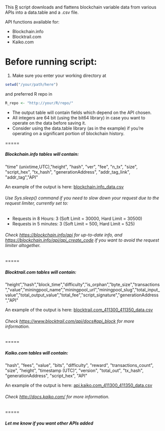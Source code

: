 
This [R](http://r-project.org) script downloads and flattens blockchain variable data from various APIs into a data.table and a .csv file. 


API functions available for:
* Blockchain.info
* Blocktrail.com
* Kaiko.com

# Before running script:
1. Make sure you enter your working directory at  
```R
setwd("/your/path/here")
```  
and preferred R repo in
```R
R_repo <- "http://your/R/repo/"
```

* The output table will contain fields which depend on the API chosen.
* All integers are 64 bit (using the bit64 library) in case you want to operate on the data before saving it. 
* Consider using the data.table library (as in the example) if you’re operating on a significant portion of blockchain history.  


=====

##### Blockchain.info tables will contain:
"time" (unixtime,UTC),"height", "hash", "ver", "fee", "n_tx", "size", "script_hex", "tx_hash", "generationAddress", "addr_tag_link", "addr_tag","API"

An example of the output is here: [blockchain.info_data.csv](https://github.com/organofcorti/bitcoin-blockchain-data/blob/master/blockchain.info_411300_411350_data.csv)

###### Use Sys.sleep() command if you need to slow down your request due to the request limiter, currently set to:
   * Requests in 8 Hours: 3 (Soft Limit = 30000, Hard Limit = 30500) 
   * Requests in 5 minutes: 3 (Soft Limit = 500, Hard Limit = 525) 

  
###### Check https://blockchain.info/api for up-to-date info, and https://blockchain.info/api/api_create_code if you want to avoid the request limiter altogether.
=====

##### Blocktrail.com tables will contain:
"height","hash","block_time","difficulty","is_orphan","byte_size","transactions","value","miningpool_name","miningpool_url","miningpool_slug","total_input_value","total_output_value","total_fee","script_signature","generationAddress","API"

An example of the output is here: [blocktrail.com_411300_411350_data.csv](https://github.com/organofcorti/bitcoin-blockchain-data/blob/master/blocktrail.com_411300_411350_data.csv)

###### Check https://www.blocktrail.com/api/docs#api_block for more information.
=====

##### Kaiko.com tables will contain:
"hash", "fees", "value", "bits", "difficulty", "reward", "transactions_count", "size", "height", "timestamp (UTC)“, ”version", "total_out", "tx_hash", "generationAddress", "script_hex", "API"


An example of the output is here: [api.kaiko.com_411300_411350_data.csv](https://github.com/organofcorti/bitcoin-blockchain-data/blob/master/api.kaiko.com_411300_411350_data.csv)

###### Check http://docs.kaiko.com/ for more information.
=====


##### Let me know if you want other APIs added


